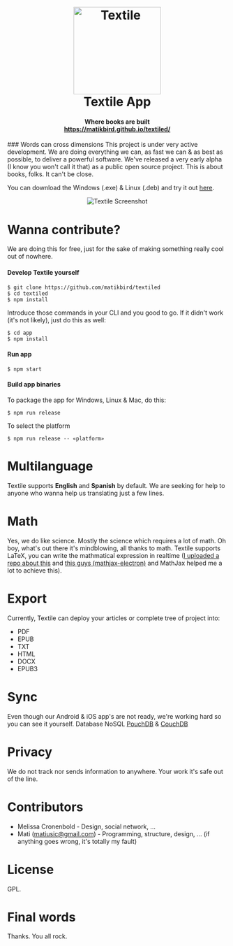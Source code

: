 <h1 align="center">
  <br>
  <a href="https://matikbird.github.io/textiled/"><img src="https://matikbird.github.io/textiled/textile_logo_app.png" alt="Textile" width="200"></a>
  <br>
  Textile App
</h1>
<h4 align="center">Where books are built<br><a href="https://matikbird.github.io/textiled/">https://matikbird.github.io/textiled/</a></h4>
### Words can cross dimensions
This project is under very active development. We are doing everything we can, as fast we can & as best as possible, to deliver a powerful software. We've released a very early alpha (I know you won't call it that) as a public open source project. This is about books, folks. It can't be close.

You can download the Windows (.exe) & Linux (.deb) and try it out <a href="https://matikbird.github.io/textiled/">here</a>.
<p align="center">
  <img src="http://i.imgur.com/q7mnZw4.jpg" alt="Textile Screenshot" align="center">
</p>

# Wanna contribute?
We are doing this for free, just for the sake of making something really cool out of nowhere.

#### Develop Textile yourself
```
$ git clone https://github.com/matikbird/textiled
$ cd textiled
$ npm install
```

Introduce those commands in your CLI and you good to go. If it didn't work (it's not likely), just do this as well:
```
$ cd app
$ npm install
```
#### Run app
```
$ npm start
```
#### Build app binaries
To package the app for Windows, Linux & Mac, do this:
```
$ npm run release
```
To select the platform
```
$ npm run release -- «platform»
```

# Multilanguage
Textile supports **English** and **Spanish** by default.
We are seeking for help to anyone who wanna help us translating just a few lines.

# Math
Yes, we do like science. Mostly the science which requires a lot of math. Oh boy, what's out there it's mindblowing, all thanks to math.
Textile supports LaTeX, you can write the mathmatical expression in realtime ([I uploaded a repo about this](https://github.com/matikbird/mathjax-atom-directive) and [this guys (mathjax-electron)](https://github.com/nteract/mathjax-electron/) and MathJax helped me a lot to achieve this).

# Export
Currently, Textile can deploy your articles or complete tree of project into:
- PDF
- EPUB
- TXT
- HTML
- DOCX
- EPUB3

# Sync
Even though our Android & iOS app's are not ready, we're working hard so you can see it yourself.
Database NoSQL [PouchDB](https://github.com/pouchdb/pouchdb) & [CouchDB](http://couchdb.apache.org/)

# Privacy
We do not track nor sends information to anywhere.
Your work it's safe out of the line.

# Contributors
- Melissa Cronenbold - Design, social network, ...
- Mati (matiusic@gmail.com) - Programming, structure, design, ... (if anything goes wrong, it's totally my fault)

# License
GPL.

# Final words
Thanks.
You all rock.
